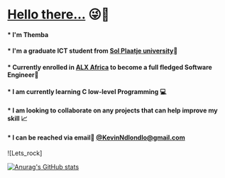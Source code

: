 # **<ins>Hello there...** :stuck_out_tongue_winking_eye::wave:</ins>
#### * I'm Themba
#### * I'm a graduate ICT student from [Sol Plaatje university](https://www.spu.ac.za/):green_book:
#### * Currently enrolled in [ALX Africa](https://www.alxafrica.com/) to become a full fledged Software Engineer:green_book:
#### * I am currently learning C low-level Programming :computer:
#### * I am looking to collaborate on any projects that can help improve my skill :chart_with_upwards_trend:
#### * I can be reached via email:incoming_envelope: [@KevinNdlondlo@gmail.com](mailto:KevinNdlondlo@gmail.com)


![Lets_rock]


[![Anurag's GitHub stats](https://github-readme-stats.vercel.app/api?username=Shaix33)](https://github.com/anuraghazra/github-readme-stats)
